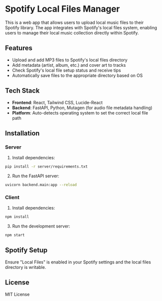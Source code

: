 # Spotify Local Files Manager

This is a web app that allows users to upload local music files to their Spotify library. The app integrates with Spotify's local files system, enabling users to manage their local music collection directly within Spotify.

## Features
- Upload and add MP3 files to Spotify's local files directory
- Add metadata (artist, album, etc.) and cover art to tracks
- Check Spotify's local file setup status and receive tips
- Automatically save files to the appropriate directory based on OS

## Tech Stack
- **Frontend**: React, Tailwind CSS, Lucide-React
- **Backend**: FastAPI, Python, Mutagen (for audio file metadata handling)
- **Platform**: Auto-detects operating system to set the correct local file path

## Installation

### Server
1. Install dependencies:
```bash
pip install -r server/requirements.txt
```

2. Run the FastAPI server:
```bash
uvicorn backend.main:app --reload
```


### Client
1. Install dependencies:
```bash
npm install
```


3. Run the development server:
```bash
npm start
```


## Spotify Setup
Ensure "Local Files" is enabled in your Spotify settings and the local files directory is writable.

## License
MIT License
